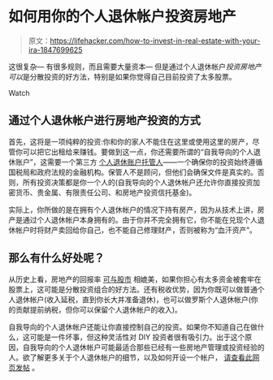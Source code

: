 # 如何用你的个人退休帐户投资房地产

> 原文：<https://lifehacker.com/how-to-invest-in-real-estate-with-your-ira-1847699625>

这很复杂— 有很多规则，而且需要大量资本— 但是通过个人退休帐户*投资房地产可以*是分散投资的好方法，特别是如果你觉得自己目前投资了太多股票。

Watch

## **通过个人退休帐户进行房地产投资的方式**

首先，这将是一项纯粹的投资:你和你的家人不能住在这里或使用这里的房产，尽管你可以把它出租给来赚钱。要做到这一点，你还需要所谓的“自我导向的个人退休账户”，这需要一个第三方 [个人退休账户托管人](https://www.investopedia.com/articles/personal-finance/091015/retirement-tips-how-choose-best-ira-custodian.asp#:~:text=Basically%2C%20an%20IRA%20custodian%20is,adhered%20to%20at%20all%20times.)——一个确保你的投资始终遵循国税局和政府法规的金融机构。保管人不是顾问，但他们会确保文件是真实的。否则，所有投资决策都是你一个人的(自我导向的个人退休帐户还允许你直接投资加密货币、贵金属、有限责任公司、和房地产投资信托基金)。

实际上，你所做的是在拥有个人退休帐户的情况下持有房产，因为从技术上讲，房产是通过个人退休帐户本身拥有的。由于你并不完全拥有它，你不能在兑现个人退休帐户时将财产卖回给你自己，也不能自己修理财产，否则被称为“血汗资产”。

## 那么有什么好处呢？

从历史上看，房地产的回报率 [可与股市](https://www.forbes.com/sites/kristinmckenna/2020/02/21/is-it-just-a-myth-that-real-estate-is-a-better-investment-than-stocks/?sh=3995eb501808) 相媲美，如果你担心有太多资金被套牢在股票上，这可能是分散投资组合的好方法。还有税收优势，因为你既可以做普通个人退休帐户(收入延税，直到你长大并准备退休)，也可以做罗斯个人退休帐户(你的贡献提前纳税，但你可以保留个人退休帐户的收入)。

自我导向的个人退休帐户还能让你直接控制自己的投资。如果你不知道自己在做什么，这可能是一件坏事，但这种灵活性对 DIY 投资者很有吸引力。出于这个原因，自我导向的个人退休帐户可能最适合那些已经有一些房地产管理或投资经验的人。欲了解更多关于个人退休帐户的细节，以及如何开设一个帐户， [请查看此网页发帖](https://www.nerdwallet.com/article/investing/self-directed-ira) 。